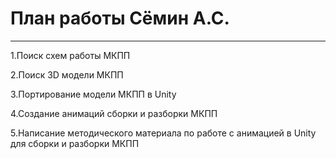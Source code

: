 # План работы Сёмин А.С.
------
1.Поиск схем работы МКПП 

2.Поиск 3D модели МКПП

3.Портирование модели МКПП в Unity

4.Создание анимаций сборки и разборки МКПП 

5.Написание методического материала по работе с анимацией в Unity для сборки и разборки МКПП
